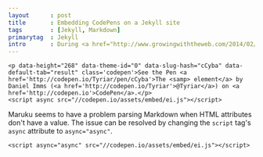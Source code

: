 ```yaml
---
layout      : post
title       : Embedding CodePens on a Jekyll site
tags        : [Jekyll, Markdown]
primarytag  : Jekyll
intro       : During <a href="http://www.growingwiththeweb.com/2014/02/redesign-3-from-blogger-to-github-pages.html">my migration</a> to <a href="http://jekyllrb.com/">Jekyll</a> I've found that the markdown parser, Maruku, doesn't compile the current <a href="http://codepen.io/">Codepen</a> embed code.
---
```


<!--prettify lang=html-->
	<p data-height="268" data-theme-id="0" data-slug-hash="cCyba" data-default-tab="result" class='codepen'>See the Pen <a href='http://codepen.io/Tyriar/pen/cCyba'>The <samp> element</a> by Daniel Imms (<a href='http://codepen.io/Tyriar'>@Tyriar</a>) on <a href='http://codepen.io'>CodePen</a>.</p>
	<script async src="//codepen.io/assets/embed/ei.js"></script>

Maruku seems to have a problem parsing Markdown when HTML attributes don't have a value. The issue can be resolved by changing the `script` tag's `async` attribute to `async="async"`.

<!--prettify lang=html-->
    <script async="async" src="//codepen.io/assets/embed/ei.js"></script>
